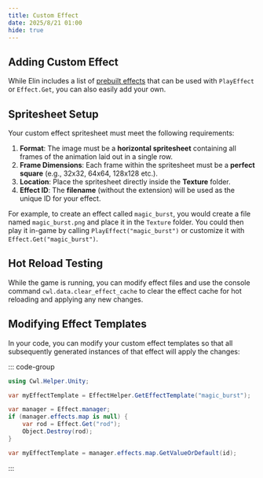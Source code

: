 ```yaml
---
title: Custom Effect
date: 2025/8/21 01:00
hide: true
---
```


## Adding Custom Effect

While Elin includes a list of [prebuilt effects](https://gist.github.com/gottyduke/6e2847e37d205a5621bfd0615e5bd9e7#file-elin-effects-md) that can be used with `PlayEffect` or `Effect.Get`, you can also easily add your own.

## Spritesheet Setup

Your custom effect spritesheet must meet the following requirements:

1. **Format**: The image must be a **horizontal spritesheet** containing all frames of the animation laid out in a single row.
2. **Frame Dimensions**: Each frame within the spritesheet must be a **perfect square** (e.g., 32x32, 64x64, 128x128 etc.).
3. **Location**: Place the spritesheet directly inside the **Texture** folder.
4. **Effect ID**: The **filename** (without the extension) will be used as the unique ID for your effect.

For example, to create an effect called `magic_burst`, you would create a file named `magic_burst.png` and place it in the `Texture` folder. You could then play it in-game by calling `PlayEffect("magic_burst")` or customize it with `Effect.Get("magic_burst")`.

## Hot Reload Testing

While the game is running, you can modify effect files and use the console command `cwl.data.clear_effect_cache` to clear the effect cache for hot reloading and applying any new changes.

## Modifying Effect Templates

In your code, you can modify your custom effect templates so that all subsequently generated instances of that effect will apply the changes:

::: code-group

```cs [Using CWL]
using Cwl.Helper.Unity;

var myEffectTemplate = EffectHelper.GetEffectTemplate("magic_burst");
```

```cs [No CWL]
var manager = Effect.manager;
if (manager.effects.map is null) {
    var rod = Effect.Get("rod");
    Object.Destroy(rod);
}

var myEffectTemplate = manager.effects.map.GetValueOrDefault(id);
```

:::